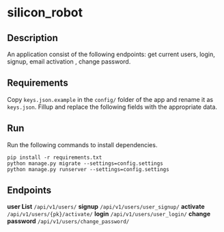 # silicon_robot

## Description
An application consist of the following endpoints: get current users, login, signup, email activation , change password.

## Requirements
Copy `keys.json.example` in the `config/` folder of the app and rename it as `keys.json`. Fillup and replace the 
following fields with the appropriate data.

## Run
Run the following commands to install dependencies.
```
pip install -r requirements.txt
python manage.py migrate --settings=config.settings
python manage.py runserver --settings=config.settings
```
## Endpoints
__user List__
`/api/v1/users/`
__signup__
`/api/v1/users/user_signup/`
__activate__
`/api/v1/users/{pk}/activate/`
__login__
`/api/v1/users/user_login/`
__change password__
`/api/v1/users/change_password/`
